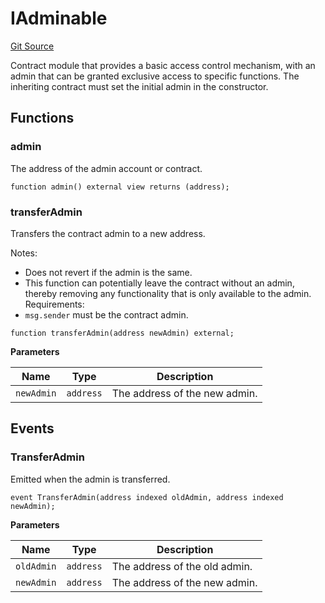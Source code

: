 # IAdminable

[Git Source](https://github.com/sablier-labs/flow/blob/ba8c67a35d9cfd4fe646c2ab7db2c40e93d7fd6f/src/interfaces/IAdminable.sol)

Contract module that provides a basic access control mechanism, with an admin that can be granted exclusive access to
specific functions. The inheriting contract must set the initial admin in the constructor.

## Functions

### admin

The address of the admin account or contract.

```solidity
function admin() external view returns (address);
```

### transferAdmin

Transfers the contract admin to a new address.

Notes:

- Does not revert if the admin is the same.
- This function can potentially leave the contract without an admin, thereby removing any functionality that is only
  available to the admin. Requirements:
- `msg.sender` must be the contract admin.

```solidity
function transferAdmin(address newAdmin) external;
```

**Parameters**

| Name       | Type      | Description                   |
| ---------- | --------- | ----------------------------- |
| `newAdmin` | `address` | The address of the new admin. |

## Events

### TransferAdmin

Emitted when the admin is transferred.

```solidity
event TransferAdmin(address indexed oldAdmin, address indexed newAdmin);
```

**Parameters**

| Name       | Type      | Description                   |
| ---------- | --------- | ----------------------------- |
| `oldAdmin` | `address` | The address of the old admin. |
| `newAdmin` | `address` | The address of the new admin. |
